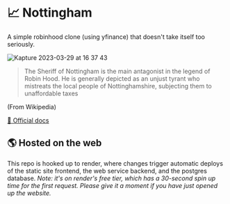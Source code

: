 # 📈 Nottingham

A simple robinhood clone (using yfinance) that doesn't take itself too seriously.

![Kapture 2023-03-29 at 16 37 43](https://user-images.githubusercontent.com/10789158/228691383-5038da03-9762-451c-b4d5-9a6bdfb707fd.gif)


> The Sheriff of Nottingham is the main antagonist in the legend of Robin Hood. He is generally depicted as an unjust tyrant who mistreats the local people of Nottinghamshire, subjecting them to unaffordable taxes

(From Wikipedia)

[📝 Official docs](https://aki-internal.notion.site/Nottingham-a-SellScaleHood-Clone-150ceafb24e4463fb784be22e9a27f57)

## 🌎 Hosted on the web

This repo is hooked up to render, where changes trigger automatic deploys of the static site frontend, the web service backend, and the postgres database. _Note: it's on render's free tier, which has a 30-second spin up time for the first request. Please give it a moment if you have just opened up the website._ 
